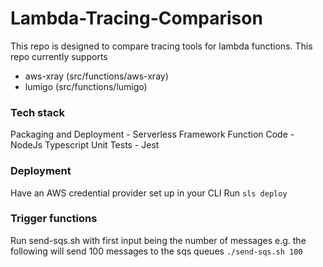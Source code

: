 # Lambda-Tracing-Comparison
This repo is designed to compare tracing tools for lambda functions.
This repo currently supports
 - aws-xray (src/functions/aws-xray)
 - lumigo (src/functions/lumigo)

 ### Tech stack
Packaging and Deployment - Serverless Framework
Function Code - NodeJs Typescript
Unit Tests - Jest

### Deployment
Have an AWS credential provider set up in your CLI
Run `sls deploy`

### Trigger functions
Run send-sqs.sh with first input being the number of messages e.g. the following will send 100 messages to the sqs queues
`./send-sqs.sh 100`
